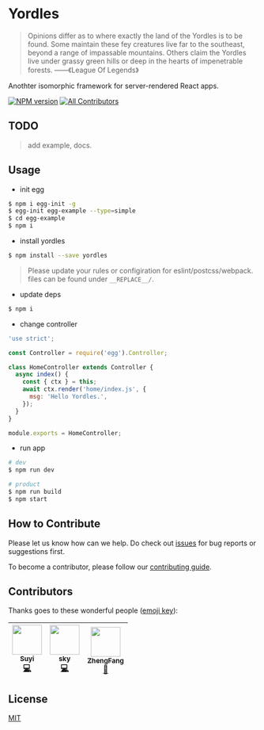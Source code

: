 # Yordles

> Opinions differ as to where exactly the land of the Yordles is to be found. Some maintain these fey creatures live far to the southeast, beyond a range of impassable mountains. Others claim the Yordles live under grassy green hills or deep in the hearts of impenetrable forests. ——《League Of Legends》

Anothter isomorphic framework for server-rendered React apps.

[![NPM version][npm-image]][npm-url]
[![All Contributors][contributors-img]][contributors-url]

[contributors-url]: #contributors
[contributors-img]: https://img.shields.io/badge/all_contributors-0-orange.svg?style=flat-square

[npm-url]: https://www.npmjs.com/package/yordles
[npm-image]: https://img.shields.io/npm/v/yordles.svg?style=flat-square

## TODO

> add example, docs.

## Usage

- init egg

```bash
$ npm i egg-init -g
$ egg-init egg-example --type=simple
$ cd egg-example
$ npm i
```

- install yordles

```bash
$ npm install --save yordles
```

> Please update your rules or configiration for eslint/postcss/webpack. files can be found under `__REPLACE__/`.

- update deps

```bash
$ npm i
```

- change controller

```js
'use strict';

const Controller = require('egg').Controller;

class HomeController extends Controller {
  async index() {
    const { ctx } = this;
    await ctx.render('home/index.js', {
      msg: 'Hello Yordles.',
    });
  }
}

module.exports = HomeController;
```

- run app

```bash
# dev
$ npm run dev

# product
$ npm run build
$ npm start
```

## How to Contribute

Please let us know how can we help. Do check out [issues](https://github.com/eggjs/egg/issues) for bug reports or suggestions first.

To become a contributor, please follow our [contributing guide](CONTRIBUTING.md).

## Contributors

Thanks goes to these wonderful people ([emoji key](https://github.com/kentcdodds/all-contributors#emoji-key)):

<!-- ALL-CONTRIBUTORS-LIST:START - Do not remove or modify this section -->
<!-- prettier-ignore -->
| [<img src="https://avatars2.githubusercontent.com/u/958063?v=4" width="60px;"/><br /><sub><b>Suyi</b></sub>](https://www.thonatos.com)<br />[💻](https://github.com/Suyi/Yordles/commits?author=thonatos "Code") | [<img src="https://avatars2.githubusercontent.com/u/4983042?v=4" width="60px;"/><br /><sub><b>sky</b></sub>](https://yuque.com/hubcarl)<br />[💻](https://github.com/Suyi/Yordles/commits?author=hubcarl "Code") | [<img src="https://avatars2.githubusercontent.com/u/16814336?v=4" width="60px;"/><br /><sub><b>ZhengFang</b></sub>](https://github.com/Foveluy)<br />[📢](#talk-Foveluy "Talks") |
| :---: | :---: | :---: |
<!-- ALL-CONTRIBUTORS-LIST:END -->

## License

[MIT](LICENSE)
